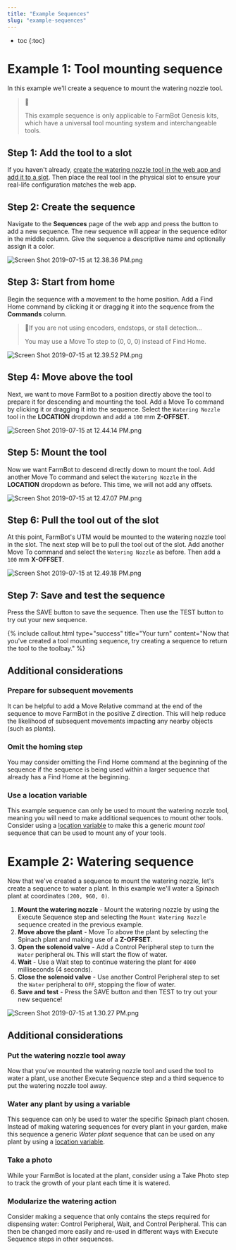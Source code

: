 ```yaml
---
title: "Example Sequences"
slug: "example-sequences"
---
```


* toc
{:toc}

# Example 1: Tool mounting sequence

In this example we'll create a sequence to mount the watering nozzle tool.

> 📘
>
> This example sequence is only applicable to FarmBot Genesis kits, which have a universal tool mounting system and interchangeable tools.

## Step 1: Add the tool to a slot
If you haven't already, [create the watering nozzle tool in the web app and add it to a slot](../../The-FarmBot-Web-App/farm-designer/tools.md). Then place the real tool in the physical slot to ensure your real-life configuration matches the web app.

## Step 2: Create the sequence
Navigate to the **Sequences** page of the web app and press the <span class="fb-button fb-green"><i class="fa fa-plus"></i></span> button to add a new sequence. The new sequence will appear in the sequence editor in the middle column. Give the sequence a descriptive name and optionally assign it a color.

![Screen Shot 2019-07-15 at 12.38.36 PM.png](Screen_Shot_2019-07-15_at_12.38.36_PM.png)

## Step 3: Start from home
Begin the sequence with a movement to the home position. Add a <span class="fb-step fb-find-home">Find Home</span> command by clicking it or dragging it into the sequence from the **Commands** column.

> 📘If you are not using encoders, endstops, or stall detection...
>
> You may use a <span class="fb-step fb-move-absolute">Move To</span> step to (0, 0, 0) instead of <span class="fb-step fb-find-home">Find Home</span>.

![Screen Shot 2019-07-15 at 12.39.52 PM.png](Screen_Shot_2019-07-15_at_12.39.52_PM.png)

## Step 4: Move above the tool
Next, we want to move FarmBot to a position directly above the tool to prepare it for descending and mounting the tool. Add a <span class="fb-step fb-move-absolute">Move To</span> command by clicking it or dragging it into the sequence. Select the `Watering Nozzle` tool in the **LOCATION** dropdown and add a `100` mm **Z-OFFSET**.

![Screen Shot 2019-07-15 at 12.44.14 PM.png](Screen_Shot_2019-07-15_at_12.44.14_PM.png)

## Step 5: Mount the tool
Now we want FarmBot to descend directly down to mount the tool. Add another <span class="fb-step fb-move-absolute">Move To</span> command and select the `Watering Nozzle` in the **LOCATION** dropdown as before. This time, we will not add any offsets.

![Screen Shot 2019-07-15 at 12.47.07 PM.png](Screen_Shot_2019-07-15_at_12.47.07_PM.png)

## Step 6: Pull the tool out of the slot
At this point, FarmBot's UTM would be mounted to the watering nozzle tool in the slot. The next step will be to pull the tool out of the slot. Add another <span class="fb-step fb-move-absolute">Move To</span> command and select the `Watering Nozzle` as before. Then add a `100` mm **X-OFFSET**.

![Screen Shot 2019-07-15 at 12.49.18 PM.png](Screen_Shot_2019-07-15_at_12.49.18_PM.png)

## Step 7: Save and test the sequence
Press the <span class="fb-button fb-green">SAVE</span> button to save the sequence. Then use the <span class="fb-button fb-orange">TEST</span> button to try out your new sequence.

{%
include callout.html
type="success"
title="Your turn"
content="Now that you've created a tool mounting sequence, try creating a sequence to return the tool to the toolbay."
%}

## Additional considerations
### Prepare for subsequent movements
It can be helpful to add a <span class="fb-step fb-move-relative">Move Relative</span> command at the end of the sequence to move FarmBot in the positive Z direction. This will help reduce the likelihood of subsequent movements impacting any nearby objects (such as plants).

### Omit the homing step
You may consider omitting the <span class="fb-step fb-find-home">Find Home</span> command at the beginning of the sequence if the sequence is being used within a larger sequence that already has a <span class="fb-step fb-find-home">Find Home</span> at the beginning.

### Use a location variable
This example sequence can only be used to mount the watering nozzle tool, meaning you will need to make additional sequences to mount other tools. Consider using a [location variable](../sequences/variables.md) to make this a generic _mount tool_ sequence that can be used to mount any of your tools.

# Example 2: Watering sequence

Now that we've created a sequence to mount the watering nozzle, let's create a sequence to water a plant. In this example we'll water a Spinach plant at coordinates `(200, 960, 0)`.

1. **Mount the watering nozzle** - Mount the watering nozzle by using the <span class="fb-step fb-execute">Execute Sequence</span> step and selecting the `Mount Watering Nozzle` sequence created in the previous example.
2. **Move above the plant** - <span class="fb-step fb-move-absolute">Move To</span> above the plant by selecting the Spinach plant and making use of a **Z-OFFSET**.
3. **Open the solenoid valve** - Add a <span class="fb-step fb-write-pin">Control Peripheral</span> step to turn the `Water` peripheral `ON`. This will start the flow of water.
4. **Wait** - Use a <span class="fb-step fb-wait">Wait</span> step to continue watering the plant for `4000` milliseconds (4 seconds).
5. **Close the solenoid valve** - Use another <span class="fb-step fb-write-pin">Control Peripheral</span> step to set the `Water` peripheral to `OFF`, stopping the flow of water.
6. **Save and test** - Press the <span class="fb-button fb-green">SAVE</span> button and then <span class="fb-button fb-orange">TEST</span> to try out your new sequence!

![Screen Shot 2019-07-15 at 1.30.27 PM.png](Screen_Shot_2019-07-15_at_1.30.27_PM.png)

## Additional considerations
### Put the watering nozzle tool away
Now that you've mounted the watering nozzle tool and used the tool to water a plant, use another <span class="fb-step fb-execute">Execute Sequence</span> step and a third sequence to put the watering nozzle tool away.

### Water any plant by using a variable
This sequence can only be used to water the specific Spinach plant chosen. Instead of making watering sequences for every plant in your garden, make this sequence a generic _Water plant_ sequence that can be used on any plant by using a [location variable](../sequences/variables.md).

### Take a photo
While your FarmBot is located at the plant, consider using a <span class="fb-step fb-wait">Take Photo</span> step to track the growth of your plant each time it is watered.

### Modularize the watering action
Consider making a sequence that only contains the steps required for dispensing water: <span class="fb-step fb-write-pin">Control Peripheral</span>, <span class="fb-step fb-wait">Wait</span>, and <span class="fb-step fb-write-pin">Control Peripheral</span>. This can then be changed more easily and re-used in different ways with <span class="fb-step fb-execute">Execute Sequence</span> steps in other sequences.
